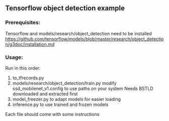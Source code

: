 ## Tensorflow object detection example

### Prerequisites:
Tensorflow and models/research/object_detection need to be installed
https://github.com/tensorflow/models/blob/master/research/object_detection/g3doc/installation.md

### Usage:
Run in this order:
  1) to_tfrecords.py
  2) models/research/object_detection/train.py
          modify ssd_mobilenet_v1.config to use paths on your system
          Needs BSTLD downloaded and extracted first
  3) model_freezer.py to adapt models for easier loading
  4) inference.py to use trained and frozen models

Each file should come with some instructions

